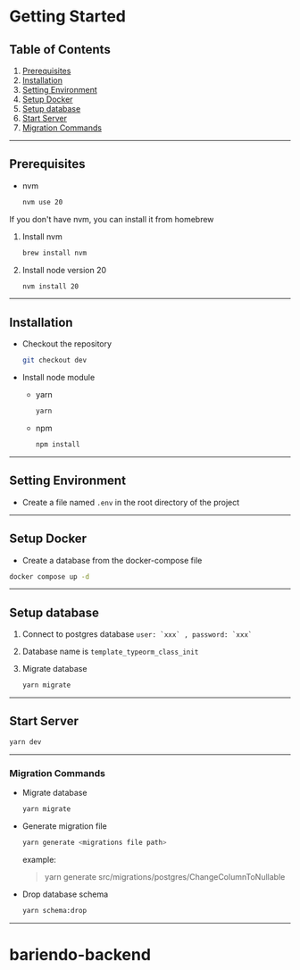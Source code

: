 # Getting Started

## Table of Contents

1. [Prerequisites](#prerequisites)
2. [Installation](#installation)
3. [Setting Environment](#setting-environment)
4. [Setup Docker](#setup-docker)
5. [Setup database](#setup-database)
6. [Start Server](#start-server)
7. [Migration Commands](#migration-commands)

---

## Prerequisites

- nvm

  ```sh
  nvm use 20
  ```

If you don't have nvm, you can install it from homebrew

1. Install nvm

   ```sh
   brew install nvm
   ```

2. Install node version 20

   ```sh
   nvm install 20
   ```

---

## Installation

- Checkout the repository

  ```sh
  git checkout dev
  ```

- Install node module

  - yarn

    ```sh
    yarn
    ```

  - npm

    ```sh
    npm install
    ```

---

## Setting Environment

- Create a file named `.env` in the root directory of the project

---

## Setup Docker

- Create a database from the docker-compose file

```bash
docker compose up -d
```

---

## Setup database

1. Connect to postgres database
   `` user: `xxx` , password: `xxx` ``
2. Database name is `template_typeorm_class_init`
3. Migrate database

   ```sh
   yarn migrate
   ```

---

## Start Server

```sh
yarn dev
```

---

### Migration Commands

- Migrate database

  ```sh
  yarn migrate
  ```

- Generate migration file

  ```sh
  yarn generate <migrations file path>
  ```

  example:

  > yarn generate src/migrations/postgres/ChangeColumnToNullable

- Drop database schema

  ```sh
  yarn schema:drop
  ```

---
# bariendo-backend
